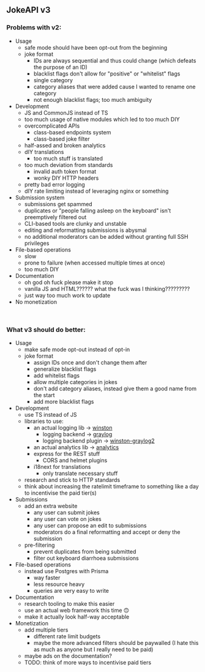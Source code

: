 ## JokeAPI v3 

### Problems with v2:
- Usage
    - safe mode should have been opt-out from the beginning
    - joke format
        - IDs are always sequential and thus could change (which defeats the purpose of an ID)
        - blacklist flags don't allow for "positive" or "whitelist" flags
        - single category
        - category aliases that were added cause I wanted to rename one category
        - not enough blacklist flags; too much ambiguity
- Development
    - JS and CommonJS instead of TS
    - too much usage of native modules which led to too much DIY
    - overcomplicated APIs
        - class-based endpoints system
        - class-based joke filter
    - half-assed and broken analytics
    - dIY translations
        - too much stuff is translated
    - too much deviation from standards
        - invalid auth token format
        - wonky DIY HTTP headers
    - pretty bad error logging
    - dIY rate limiting instead of leveraging nginx or something
- Submission system
    - submissions get spammed
    - duplicates or "people falling asleep on the keyboard" isn't preemptively filtered out
    - CLI-based tools are clunky and unstable
    - editing and reformatting submissions is abysmal
    - no additional moderators can be added without granting full SSH privileges
- File-based operations
    - slow
    - prone to failure (when accessed multiple times at once)
    - too much DIY
- Documentation
    - oh god oh fuck please make it stop
    - vanilla JS and HTML?????? what the fuck was I thinking?????????
    - just way too much work to update
- No monetization

<br>

### What v3 should do better:
- Usage
    - make safe mode opt-out instead of opt-in
    - joke format
        - assign IDs once and don't change them after
        - generalize blacklist flags
        - add whitelist flags
        - allow multiple categories in jokes
        - don't add category aliases, instead give them a good name from the start
        - add more blacklist flags
- Development
    - use TS instead of JS
    - libraries to use:
        - an actual logging lib -> [winston](https://www.npmjs.com/package/winston)
            - logging backend -> [graylog](https://www.graylog.org/products/source-available/)
            - logging backend plugin -> [winston-graylog2](https://www.npmjs.com/package/@eximius/winston-graylog2)
        - an actual analytics lib -> [analytics](https://www.npmjs.com/package/analytics)
        - express for the REST stuff
            - CORS and helmet plugins
        - i18next for translations
            - only translate necessary stuff
    - research and stick to HTTP standards
    - think about increasing the ratelimit timeframe to something like a day to incentivise the paid tier(s)
- Submissions
    - add an extra website
        - any user can submit jokes
        - any user can vote on jokes
        - any user can propose an edit to submissions
        - moderators do a final reformatting and accept or deny the submission
    - pre-filtering
        - prevent duplicates from being submitted
        - filter out keyboard diarrhoea submissions
- File-based operations
    - instead use Postgres with Prisma
        - way faster
        - less resource heavy
        - queries are very easy to write
- Documentation
    - research tooling to make this easier
    - use an actual web framework this time 🙃
    - make it actually look half-way acceptable
- Monetization
    - add multiple tiers
        - different rate limit budgets
        - maybe the more advanced filters should be paywalled (I hate this as much as anyone but I really need to be paid)
    - maybe ads on the documentation?
    - TODO: think of more ways to incentivise paid tiers
